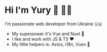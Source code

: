 # Hi I'm Yury 👋 👨‍💻
I'm passionate web developer from Ukraine 🇺🇦
- My superpower it's Vue and Nuxt 💪
- I like and work with JS & TS ❤️
- My little helpers is: Axios, i18n, Vuex 👀

<!---
GeorgeRudenko/GeorgeRudenko is a ✨ special ✨ repository because its `README.md` (this file) appears on your GitHub profile.
You can click the Preview link to take a look at your changes.
--->
